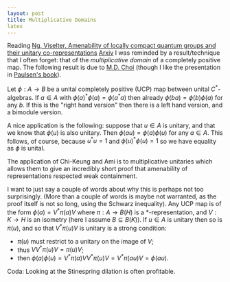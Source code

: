 ```yaml
---
layout: post
title: Multiplicative Domains
latex
---
```


Reading [Ng, Viselter, Amenability of locally compact quantum groups and their unitary co-representations](https://mathscinet.ams.org/mathscinet-getitem?mr=3723633)
[Arxiv](https://arxiv.org/abs/1609.08920) I was reminded by a result/technique that I often forget: that of the _multiplicative domain_ of a completely positive map.
The following result is due to [M.D. Choi](https://projecteuclid.org/download/pdf_1/euclid.ijm/1256051007) (though I like the presentation in
[Paulsen's book](https://www.researchgate.net/publication/200524409_Completely_Bounded_Maps_and_Operator_Algebras)).

Let $\phi:A\rightarrow B$ be a unital completely positive (UCP) map between unital $C^\ast$-algebras.  If $a\in A$ with $\phi(a)^\ast\phi(a) = \phi(a^\ast a)$ then already $\phi(ba) = \phi(b)\phi(a)$ for any $b$.  If this is the "right hand version" then there is a left hand version, and a bimodule version.

<!--more-->

A nice application is the following: suppose that $u\in A$ is unitary, and that we know that $\phi(u)$ is also unitary.  Then $\phi(au) = \phi(a)\phi(u)$ for any $a\in A$.  This follows, of course, because $u^\ast u=1$ and $\phi(u)^\ast\phi(u)=1$ so we have equality as $\phi$ is unital.

The application of Chi-Keung and Ami is to multiplicative unitaries which allows them to give an incredibly short proof that amenability of representations respected weak containment.

I want to just say a couple of words about why this is perhaps not too surprisingly.  (More than a couple of words is maybe not warranted, as the proof itself is not so long, using the Schwarz inequality).  Any UCP map is of the form $\phi(a) = V^\ast \pi(a)V$ where $\pi:A\rightarrow B(H)$ is a $\ast$-representation, and $V:K\rightarrow H$ is an isometry (here I assume $B\subseteq B(K)$).  If $u\in A$ is unitary then so is $\pi(u)$, and so that $V^\ast \pi(u) V$ is unitary is a strong condition:

- $\pi(u)$ must restrict to a unitary on the image of $V$;
- thus $VV^\ast\pi(u)V = \pi(u)V$;
- then $\phi(a)\phi(u) = V^\ast\pi(a) VV^\ast\pi(u) V=V^\ast \pi(au)V = \phi(au)$.

Coda: Looking at the Stinespring dilation is often profitable.
